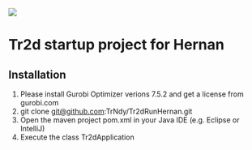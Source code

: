 [![](https://travis-ci.org/TrNdy/Tr2dRunHernan.svg?branch=master)](https://travis-ci.org/TrNdy/Tr2dRunHernan)

# Tr2d startup project for Hernan

## Installation

1. Please install Gurobi Optimizer verions 7.5.2 and get a license from gurobi.com
2. git clone git@github.com:TrNdy/Tr2dRunHernan.git
3. Open the maven project pom.xml in your Java IDE (e.g. Eclipse or IntelliJ)
4. Execute the class Tr2dApplication


